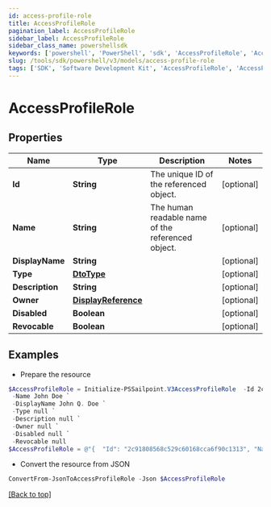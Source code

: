 ```yaml
---
id: access-profile-role
title: AccessProfileRole
pagination_label: AccessProfileRole
sidebar_label: AccessProfileRole
sidebar_class_name: powershellsdk
keywords: ['powershell', 'PowerShell', 'sdk', 'AccessProfileRole', 'AccessProfileRole'] 
slug: /tools/sdk/powershell/v3/models/access-profile-role
tags: ['SDK', 'Software Development Kit', 'AccessProfileRole', 'AccessProfileRole']
---
```



# AccessProfileRole

## Properties

Name | Type | Description | Notes
------------ | ------------- | ------------- | -------------
**Id** | **String** | The unique ID of the referenced object. | [optional] 
**Name** | **String** | The human readable name of the referenced object. | [optional] 
**DisplayName** | **String** |  | [optional] 
**Type** | [**DtoType**](dto-type) |  | [optional] 
**Description** | **String** |  | [optional] 
**Owner** | [**DisplayReference**](display-reference) |  | [optional] 
**Disabled** | **Boolean** |  | [optional] 
**Revocable** | **Boolean** |  | [optional] 

## Examples

- Prepare the resource
```powershell
$AccessProfileRole = Initialize-PSSailpoint.V3AccessProfileRole  -Id 2c91808568c529c60168cca6f90c1313 `
 -Name John Doe `
 -DisplayName John Q. Doe `
 -Type null `
 -Description null `
 -Owner null `
 -Disabled null `
 -Revocable null
$AccessProfileRole = @"{  "Id": "2c91808568c529c60168cca6f90c1313", "Name": "John Doe", "DisplayName": "John Q. Doe", "Type": null, "Description": "null", "Owner": null, "Disabled": null, "Revocable": null }"@
```

- Convert the resource from JSON
```powershell
ConvertFrom-JsonToAccessProfileRole -Json $AccessProfileRole
```


[[Back to top]](#) 

